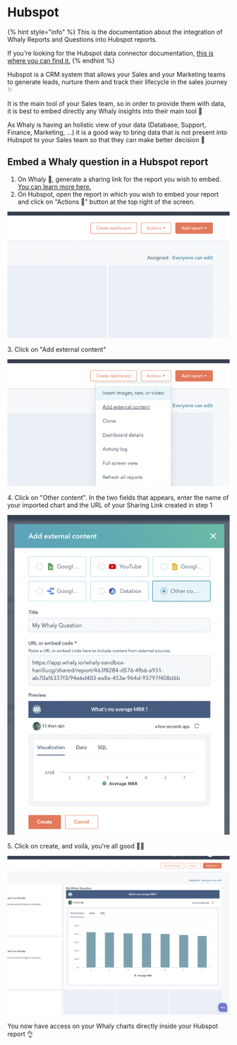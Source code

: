 # Hubspot

{% hint style="info" %}
This is the documentation about the integration of Whaly Reports and Questions into Hubspot reports.

If you're looking for the Hubspot data connector documentation, [this is where you can find it.](../sources/source-catalog/sales/hubspot.md)
{% endhint %}

Hubspot is a CRM system that allows your Sales and your Marketing teams to generate leads, nurture them and track their lifecycle in the sales journey ✨

It is the main tool of your Sales team, so in order to provide them with data, it is best to embed directly any Whaly insights into their main tool 🤗

As Whaly is having an holistic view of your data (Database, Support, Finance, Marketing, ...) it is a good way to bring data that is not present into Hubspot to your Sales team so that they can make better decision 🎉

## Embed a Whaly question in a Hubspot report

1. On Whaly 🐳, generate a sharing link for the report you wish to embed. [You can learn more here.](../data-management/reports/share-a-report-by-link.md)
2. On Hubspot, open the report in which you wish to embed your report and click on "Actions 🔽" button at the top right of the screen.

![](<../.gitbook/assets/image (190).png>)

3\. Click on "Add external content"

![](<../.gitbook/assets/image (216).png>)

4\. Click on "Other content". In the two fields that appears, enter the name of your imported chart and the URL of your Sharing Link created in step 1

![](<../.gitbook/assets/image (177).png>)

5\. Click on create, and voilà, you're all good :tada:🤩

![](<../.gitbook/assets/image (195).png>)

You now have access on your Whaly charts directly inside your Hubspot report 👌&#x20;

